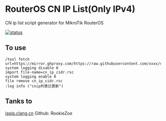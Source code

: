 # RouterOS CN IP List(Only IPv4)

CN ip list script generator for MikroTik RouterOS

[![status](https://img.shields.io/github/workflow/status/RookieZoe/routeros-cnip-cidr/cnip-cidr-gen?color=34d058&label=cnip-cidr-gen&logo=github&logoColor=fff)](https://github.com/RookieZoe/routeros-cnip-cidr/actions/workflows/cnip-cidr-gen.yml)

## To use

```Ros Script
/tool fetch url=https://mirror.ghproxy.com/https://raw.githubusercontent.com/xxxx/cn_ip_cidr.rsc
system logging disable 0
import file-name=cn_ip_cidr.rsc
system logging enable 0
file remove cn_ip_cidr.rsc
:log info ("cnip列表已更新")
```

## Tanks to

[ispip.clang.cn](https://ispip.clang.cn/)
Github: RookieZoe
